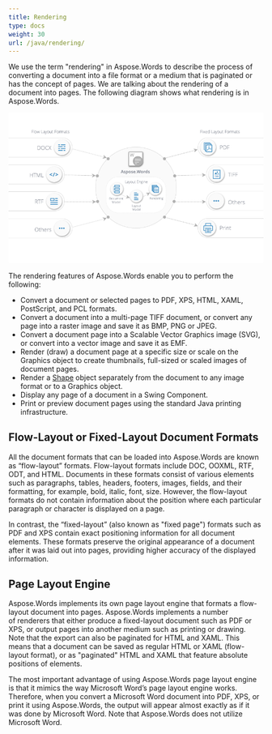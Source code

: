```yaml
---
title: Rendering
type: docs
weight: 30
url: /java/rendering/
---
```


We use the term "rendering" in Aspose.Words to describe the process of converting a document into a file format or a medium that is paginated or has the concept of pages. We are talking about the rendering of a document into pages. The following diagram shows what rendering is in Aspose.Words.

![todo:image_alt_text](rendering_1.png)

The rendering features of Aspose.Words enable you to perform the following:

- Convert a document or selected pages to PDF, XPS, HTML, XAML, PostScript, and PCL formats.
- Convert a document into a multi-page TIFF document, or convert any page into a raster image and save it as BMP, PNG or JPEG.
- Convert a document page into a Scalable Vector Graphics image (SVG), or convert into a vector image and save it as EMF.
- Render (draw) a document page at a specific size or scale on the Graphics object to create thumbnails, full-sized or scaled images of document pages.
- Render a [Shape](https://apireference.aspose.com/java/words/com.aspose.words/Shape) object separately from the document to any image format or to a Graphics object.
- Display any page of a document in a Swing Component.
- Print or preview document pages using the standard Java printing infrastructure.
## **Flow-Layout or Fixed-Layout Document Formats**
All the document formats that can be loaded into Aspose.Words are known as “flow-layout” formats. Flow-layout formats include DOC, OOXML, RTF, ODT, and HTML. Documents in these formats consist of various elements such as paragraphs, tables, headers, footers, images, fields, and their formatting, for example, bold, italic, font, size. However, the flow-layout formats do not contain information about the position where each particular paragraph or character is displayed on a page.

In contrast, the “fixed-layout” (also known as "fixed page") formats such as PDF and XPS contain exact positioning information for all document elements. These formats preserve the original appearance of a document after it was laid out into pages, providing higher accuracy of the displayed information.
## **Page Layout Engine**
Aspose.Words implements its own page layout engine that formats a flow-layout document into pages. Aspose.Words implements a number of renderers that either produce a fixed-layout document such as PDF or XPS, or output pages into another medium such as printing or drawing. Note that the export can also be paginated for HTML and XAML. This means that a document can be saved as regular HTML or XAML (flow-layout format), or as "paginated" HTML and XAML that feature absolute positions of elements.

The most important advantage of using Aspose.Words page layout engine is that it mimics the way Microsoft Word’s page layout engine works. Therefore, when you convert a Microsoft Word document into PDF, XPS, or print it using Aspose.Words, the output will appear almost exactly as if it was done by Microsoft Word. Note that Aspose.Words does not utilize Microsoft Word.
